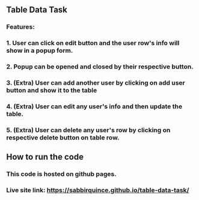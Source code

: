 ## Table Data Task

### Features:

### 1. User can click on edit button and the user row's info will show in a popup form.

### 2. Popup can be opened and closed by their respective button.

### 3. (Extra) User can add another user by clicking on add user button and show it to the table

### 4. (Extra) User can edit any user's info and then update the table.

### 5. (Extra) User can delete any user's row by clicking on respective delete button on table row.

## How to run the code

### This code is hosted on github pages.

### Live site link: https://sabbirquince.github.io/table-data-task/
